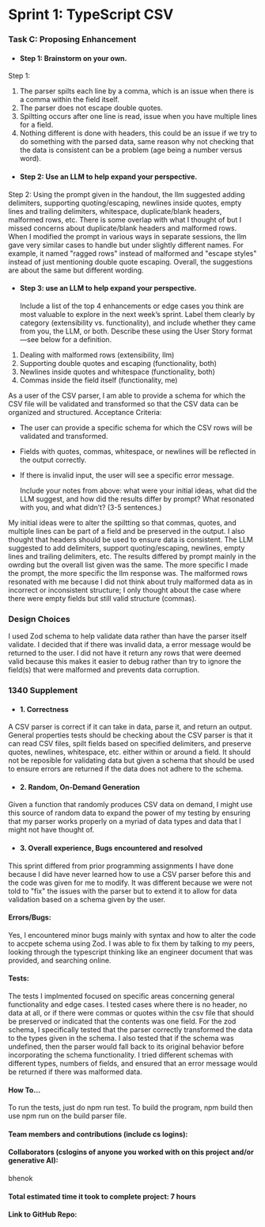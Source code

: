 # Sprint 1: TypeScript CSV

### Task C: Proposing Enhancement

- #### Step 1: Brainstorm on your own.
Step 1: 
1. The parser spilts each line by a comma, which is an issue when there is a comma within the field itself.
2. The parser does not escape double quotes.
3. Spiltting occurs after one line is read, issue when you have multiple lines for a field.
4. Nothing different is done with headers, this could be an issue if we try to do something with the parsed data, same
reason why not checking that the data is consistent can be a problem (age being a number versus word).

- #### Step 2: Use an LLM to help expand your perspective.
Step 2:
Using the prompt given in the handout, the llm suggested adding delimiters, supporting quoting/escaping, 
newlines inside quotes, empty lines and trailing delimiters, whitespace, duplicate/blank headers, malformed rows, etc.
There is some overlap with what I thought of but I missed concerns about duplicate/blank headers and malformed rows.
When I modified the prompt in various ways in separate sessions, the llm gave very similar cases to handle but under slightly
different names. For example, it named "ragged rows" instead of malformed and "escape styles" instead of just mentioning
double quote escaping. Overall, the suggestions are about the same but different wording.

- #### Step 3: use an LLM to help expand your perspective.

    Include a list of the top 4 enhancements or edge cases you think are most valuable to explore in the next week’s sprint. Label them clearly by category (extensibility vs. functionality), and include whether they came from you, the LLM, or both. Describe these using the User Story format—see below for a definition. 

1) Dealing with malformed rows (extensibility, llm)
2) Supporting double quotes and escaping (functionality, both)
3) Newlines inside quotes and whitespace (functionality, both)
4) Commas inside the field itself (functionality, me)

As a user of the CSV parser, I am able to provide a schema for which the CSV file will be validated and transformed so that the CSV data can be organized and structured.
Acceptance Criteria:
- The user can provide a specific schema for which the CSV rows will be validated and transformed.
- Fields with quotes, commas, whitespace, or newlines will be reflected in the output correctly.
- If there is invalid input, the user will see a specific error message. 

    Include your notes from above: what were your initial ideas, what did the LLM suggest, and how did the results differ by prompt? What resonated with you, and what didn’t? (3-5 sentences.) 

My initial ideas were to alter the spiltting so that commas, quotes, and multiple lines can be part of a field and be preserved in the output. I also thought that headers should be used to ensure
data is consistent. The LLM suggested to add delimiters, support quoting/escaping, newlines, empty lines and trailing delimiters, etc. The results differed by prompt mainly in the owrding but the overall list given was the same. The more specific I made the prompt, the more specific the llm response was. The malformed rows resonated with me because I did not think about truly malformed data as in incorrect or inconsistent structure; I only thought about the case where there were empty fields but still valid structure (commas). 
### Design Choices
I used Zod schema to help validate data rather than have the parser itself validate. I decided that if there was invalid data, a error message would be returned to the user. I did not have it return any rows that were deemed valid because this makes it easier to debug rather than try to ignore the field(s) that were malformed and prevents data corruption.
### 1340 Supplement

- #### 1. Correctness
A CSV parser is correct if it can take in data, parse it, and return an output. General properties tests should be checking about the CSV parser is that it can read CSV files, 
spilt fields based on specified delimiters, and preserve quotes, newlines, whitespace, etc. either within or around a field. It should not be reposible for validating data 
but given a schema that should be used to ensure errors are returned if the data does not
adhere to the schema.

- #### 2. Random, On-Demand Generation
Given a function that randomly produces CSV data on demand, I might use this source of random data to expand the power of my testing by ensuring that my parser works properly on
a myriad of data types and data that I might not have thought of.


- #### 3. Overall experience, Bugs encountered and resolved
This sprint differed from prior programming assignments I have done because I did have never learned how to use a CSV parser before this and the code was given for me to modify. It was different because we were not told to "fix" the issues with the parser but to extend it to allow for data validation based on a schema given by the user. 
#### Errors/Bugs: 
Yes, I encountered minor bugs mainly with syntax and how to alter the code to accpete schema using Zod. I was able to fix them by talking to my peers, looking through the typescript thinking like an engineer document that was provided, and searching online.
#### Tests: 
The tests I implmented focused on specific areas concerning general functionality and edge cases. I tested cases where there is no header, no data at all, or if there were commas or quotes within the csv file that should be preserved or indicated that the contents was one field. For the zod schema, I specifically tested that the parser correctly transformed the data to the types given in the schema. I also tested that if the schema was undefined, then the parser would fall back to its original behavior before incorporating the schema functionality. I tried different schemas with different types, numbers of fields, and ensured that an error message would be returned if there was malformed data.
#### How To…
To run the tests, just do npm run test.
To build the program, npm build then use npm run on the build parser file.

#### Team members and contributions (include cs logins):

#### Collaborators (cslogins of anyone you worked with on this project and/or generative AI): 
bhenok
#### Total estimated time it took to complete project: 7 hours
#### Link to GitHub Repo:  
